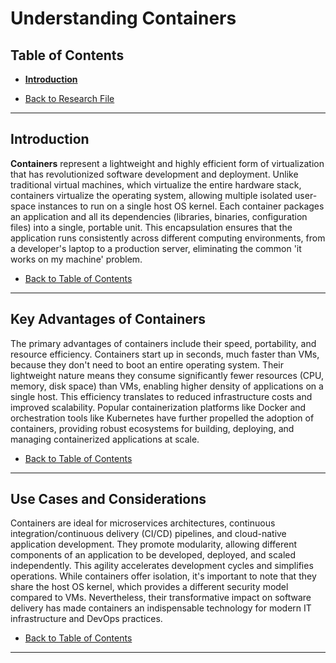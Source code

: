 # Understanding Containers

## Table of Contents
- [**Introduction**](#introduction)

- [Back to Research File](../research.md)

---

## Introduction

**Containers** represent a lightweight and highly efficient form of virtualization that has revolutionized software development and deployment. Unlike traditional virtual machines, which virtualize the entire hardware stack, containers virtualize the operating system, allowing multiple isolated user-space instances to run on a single host OS kernel. Each container packages an application and all its dependencies (libraries, binaries, configuration files) into a single, portable unit. This encapsulation ensures that the application runs consistently across different computing environments, from a developer's laptop to a production server, eliminating the common 'it works on my machine' problem.

- [Back to Table of Contents](#table-of-contents)

---

## Key Advantages of Containers

The primary advantages of containers include their speed, portability, and resource efficiency. Containers start up in seconds, much faster than VMs, because they don't need to boot an entire operating system. Their lightweight nature means they consume significantly fewer resources (CPU, memory, disk space) than VMs, enabling higher density of applications on a single host. This efficiency translates to reduced infrastructure costs and improved scalability. Popular containerization platforms like Docker and orchestration tools like Kubernetes have further propelled the adoption of containers, providing robust ecosystems for building, deploying, and managing containerized applications at scale.

- [Back to Table of Contents](#table-of-contents)

---

## Use Cases and Considerations

Containers are ideal for microservices architectures, continuous integration/continuous delivery (CI/CD) pipelines, and cloud-native application development. They promote modularity, allowing different components of an application to be developed, deployed, and scaled independently. This agility accelerates development cycles and simplifies operations. While containers offer isolation, it's important to note that they share the host OS kernel, which provides a different security model compared to VMs. Nevertheless, their transformative impact on software delivery has made containers an indispensable technology for modern IT infrastructure and DevOps practices.

- [Back to Table of Contents](#table-of-contents)

---
